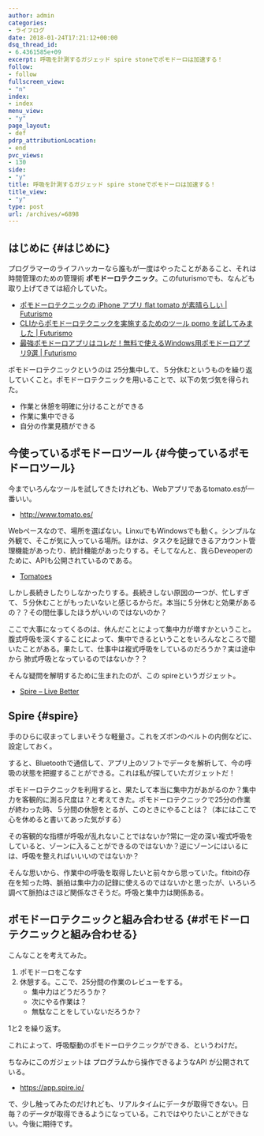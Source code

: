 ```yaml
---
author: admin
categories:
- ライフログ
date: 2018-01-24T17:21:12+00:00
dsq_thread_id:
- 6.4361585e+09
excerpt: 呼吸を計測するガジェッド spire stoneでポモドーロは加速する！
follow:
- follow
fullscreen_view:
- "n"
index:
- index
menu_view:
- "y"
page_layout:
- def
pdrp_attributionLocation:
- end
pvc_views:
- 130
side:
- "y"
title: 呼吸を計測するガジェッド spire stoneでポモドーロは加速する！
title_view:
- "y"
type: post
url: /archives/=6898
---
```


## はじめに {#はじめに}

プログラマーのライフハッカーなら誰もが一度はやったことがあること、それは時間管理のための管理術 **ポモドーロテクニック**。このfuturismoでも、なんども取り上げてきては紹介していた。

  * [ポモドーロテクニックの iPhone アプリ flat tomato が素晴らしい | Futurismo][1]
  * [CLIからポモドーロテクニックを実施するためのツール pomo を試してみました | Futurismo][2]
  * [最強ポモドーロアプリはコレだ！無料で使えるWindows用ポモドーロアプリ9選 | Futurismo][3]

ポモドーロテクニックというのは 25分集中して、５分休むというものを繰り返していくこと。ポモドーロテクニックを用いることで、以下の気づ気を得られた。

  * 作業と休憩を明確に分けることができる
  * 作業に集中できる
  * 自分の作業見積ができる

## 今使っているポモドーロツール {#今使っているポモドーロツール}

今までいろんなツールを試してきたけれども、Webアプリであるtomato.esが一番いい。

  * <http://www.tomato.es/>

Webペースなので、場所を選ばない。LinxuでもWindowsでも動く。シンプルな外観で、そこが気に入っている場所。ほかは、タスクを記録できるアカウント管理機能があったり、統計機能があったりする。そしてなんと、我らDeveoperのために、APIも公開されているのである。

  * [Tomatoes][4]

しかし長続きしたりしなかったりする。長続きしない原因の一つが、忙しすぎて、５分休むことがもったいないと感じるからだ。本当に５分休むと効果があるの？？その間仕事したほうがいいのではないのか？

ここで大事になってくるのは、休んだことによって集中力が増すかということ。腹式呼吸を深くすることによって、集中できるということをいろんなところで聞いたことがある。果たして、仕事中は複式呼吸をしているのだろうか？実は途中から 肺式呼吸となっているのではないか？？

そんな疑問を解明するために生まれたのが、この spireというガジェット。

  * [Spire &#8211; Live Better][5]

## Spire {#spire}
手のひらに収まってしまいそうな軽量さ。これをズボンのベルトの内側などに、設定しておく。

すると、Bluetoothで通信して、アプリ上のソフトでデータを解析して、今の呼吸の状態を把握することができる。これは私が探していたガジェットだ！

ポモドーロテクニックを利用すると、果たして本当に集中力があがるのか？集中力を客観的に測る尺度は？と考えてきた。ポモドーロテクニックで25分の作業が終わった時、５分間の休憩をとるが、このときにやることは？（本にはここで心を休めると書いてあった気がする）

その客観的な指標が呼吸が乱れないことではないか?常に一定の深い複式呼吸をしていると、ゾーンに入ることができるのではないか？逆にゾーンにはいるには、呼吸を整えればいいいのではないか？

そんな思いから、作業中の呼吸を取得したいと前々から思っていた。fitbitの存在を知った時、脈拍は集中力の記録に使えるのではないかと思ったが、いろいろ調べて脈拍はさほど関係なさそうだ。呼吸と集中力は関係ある。

## ポモドーロテクニックと組み合わせる {#ポモドーロテクニックと組み合わせる}

こんなことを考えてみた。

  1. ポモドーロをこなす
  2. 休憩する。ここで、25分間の作業のレビューをする。 
      * 集中力はどうだろうか？
      * 次にやる作業は？
      * 無駄なことをしていないだろうか？

1と2 を繰り返す。

これによって、呼吸駆動のポモドーロテクニックができる、というわけだ。

ちなみにこのガジェットは プログラムから操作できるようなAPI が公開されている。

  * <https://app.spire.io/>

で、少し触ってみたのだけれども、リアルタイムにデータが取得できない。日毎？のデータが取得できるようになっている。これではやりたいことができない。今後に期待です。

 [1]: http://futurismo.biz/archives/6064
 [2]: http://futurismo.biz/archives/2139
 [3]: http://futurismo.biz/archives/1740
 [4]: http://www.tomato.es/pages/api_reference
 [5]: https://spire.io/

